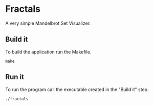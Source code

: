 # Fractals
A very simple Mandelbrot Set Visualizer.


## Build it
To build the application run the Makefile.

```
make
```

## Run it
To run the program call the executable created in the "Build it" step.

```
./fractals
```
